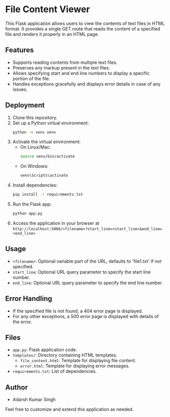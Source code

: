 # File Content Viewer

This Flask application allows users to view the contents of text files in HTML format. It provides a single GET route that reads the content of a specified file and renders it properly in an HTML page.

## Features
- Supports reading contents from multiple text files.
- Preserves any markup present in the text files.
- Allows specifying start and end line numbers to display a specific portion of the file.
- Handles exceptions gracefully and displays error details in case of any issues.

## Deployment
1. Clone this repository.
2. Set up a Python virtual environment:
    ```bash
    python -m venv venv
    ```
3. Activate the virtual environment:
    - On Linux/Mac:
        ```bash
        source venv/bin/activate
        ```
    - On Windows:
        ```bash
        venv\Scripts\activate
        ```
4. Install dependencies:
    ```bash
    pip install -r requirements.txt
    ```
5. Run the Flask app:
    ```bash
    python app.py
    ```
6. Access the application in your browser at `http://localhost:5000/<filename>?start_line=<start_line>&end_line=<end_line>`

## Usage
- `<filename>`: Optional variable part of the URL, defaults to 'file1.txt' if not specified.
- `start_line`: Optional URL query parameter to specify the start line number.
- `end_line`: Optional URL query parameter to specify the end line number.

## Error Handling
- If the specified file is not found, a 404 error page is displayed.
- For any other exceptions, a 500 error page is displayed with details of the error.

## Files
- `app.py`: Flask application code.
- `templates/`: Directory containing HTML templates.
    - `file_content.html`: Template for displaying file content.
    - `error.html`: Template for displaying error messages.
- `requirements.txt`: List of dependencies.

## Author
- Adarsh Kumar Singh

Feel free to customize and extend this application as needed.
